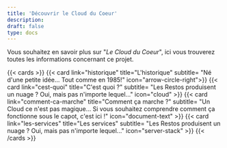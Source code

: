 ```yaml
---
title: 'Découvrir le Cloud du Coeur'
description:
draft: false
type: docs
---
```


Vous souhaitez en savoir plus sur "*Le Cloud du Coeur*", ici vous trouverez toutes les informations concernant ce projet.

{{< cards >}}
  {{< card link="historique" title="L'historique" subtitle= "Né d'une petite idée... Tout comme en 1985!" icon="arrow-circle-right">}}
  {{< card link="cest-quoi" title="C'est quoi ?" subtitle= "Les Restos produisent un nuage ? Oui, mais pas n'importe lequel..." icon="cloud" >}}
  {{< card link="comment-ca-marche" title="Comment ça marche ?" subtitle= "Un Cloud ce n'est pas magique... Si vous souhaitez comprendre comment ça fonctionne sous le capot, c'est ici !" icon="document-text" >}}
  {{< card link="les-services" title="Les services" subtitle= "Les Restos produisent un nuage ? Oui, mais pas n'importe lequel..." icon="server-stack" >}}
{{< /cards >}}
